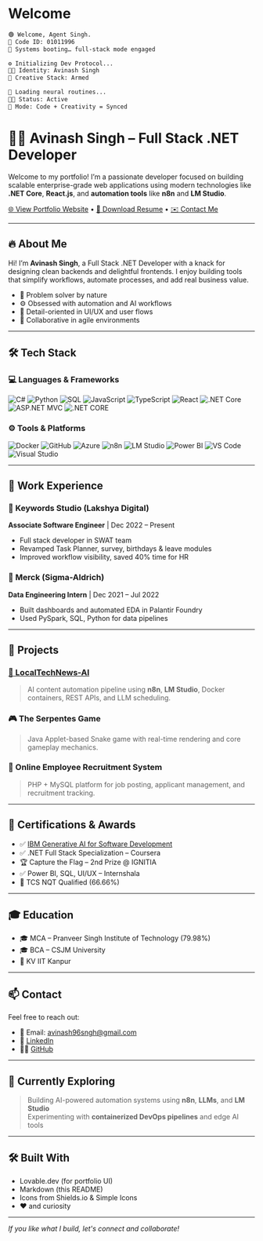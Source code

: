# Welcome 

```bash
🟢 Welcome, Agent Singh.
🔐 Code ID: 01011996
🧠 Systems booting… full-stack mode engaged

⚙️ Initializing Dev Protocol...
👨‍💻 Identity: Avinash Singh
🎨 Creative Stack: Armed

🧬 Loading neural routines...
🧑‍💻 Status: Active
🚀 Mode: Code + Creativity = Synced
```


# 👨‍💻 Avinash Singh – Full Stack .NET Developer

Welcome to my portfolio! I’m a passionate developer focused on building scalable enterprise-grade web applications using modern technologies like **.NET Core**, **React.js**, and **automation tools** like **n8n** and **LM Studio**.

[🌐 View Portfolio Website](https://your-portfolio-link.com) • [📄 Download Resume](https://github.com/user-attachments/files/20639351/Avinash_Singh_Resume.pdf) • [✉️ Contact Me](mailto:avinash96sngh@gmail.com)

---



## 🔥 About Me

Hi! I’m **Avinash Singh**, a Full Stack .NET Developer with a knack for designing clean backends and delightful frontends. I enjoy building tools that simplify workflows, automate processes, and add real business value.

- 🧠 Problem solver by nature
- ⚙️ Obsessed with automation and AI workflows
- 🎨 Detail-oriented in UI/UX and user flows
- 🤝 Collaborative in agile environments

---

## 🛠 Tech Stack

### 💻 Languages & Frameworks
![C#](https://img.shields.io/badge/C%23-%23239120?style=flat&logo=c-sharp&logoColor=white)
![Python](https://img.shields.io/badge/Python-%2314354C?style=flat&logo=python&logoColor=white)
![SQL](https://img.shields.io/badge/SQL-%2300f?style=flat&logo=postgresql&logoColor=white)
![JavaScript](https://img.shields.io/badge/JavaScript-%23F7DF1E?style=flat&logo=javascript&logoColor=black)
![TypeScript](https://img.shields.io/badge/TypeScript-%23007ACC?style=flat&logo=typescript&logoColor=white)
![React](https://img.shields.io/badge/React-%2361DAFB?style=flat&logo=react&logoColor=black)
![.NET Core](https://img.shields.io/badge/.NET-%23512BD4?style=flat&logo=dotnet&logoColor=white)
![ASP.NET MVC](https://img.shields.io/badge/ASP.NET_MVC-%234B0082?style=flat)
![.NET CORE](https://img.shields.io/badge/.NETCORE-%234B0082?style=flat)

### ⚙️ Tools & Platforms
![Docker](https://img.shields.io/badge/Docker-%232496ED?style=flat&logo=docker&logoColor=white)
![GitHub](https://img.shields.io/badge/GitHub-%23181717?style=flat&logo=github)
![Azure](https://img.shields.io/badge/Microsoft_Azure-%230072C6?style=flat&logo=microsoftazure&logoColor=white)
![n8n](https://img.shields.io/badge/n8n-Automation-orange?style=flat)
![LM Studio](https://img.shields.io/badge/LM_Studio-Local_LLMs-blue?style=flat)
![Power BI](https://img.shields.io/badge/Power_BI-F2C811?style=flat&logo=powerbi)
![VS Code](https://img.shields.io/badge/VS_Code-%23007ACC?style=flat&logo=visualstudiocode)
![Visual Studio](https://img.shields.io/badge/Visual_Studio-5C2D91?style=flat&logo=visualstudio&logoColor=white)

---

## 💼 Work Experience

### 📍 Keywords Studio (Lakshya Digital)
**Associate Software Engineer** | Dec 2022 – Present  
- Full stack developer in SWAT team
- Revamped Task Planner, survey, birthdays & leave modules
- Improved workflow visibility, saved 40% time for HR

### 📍 Merck (Sigma-Aldrich)
**Data Engineering Intern** | Dec 2021 – Jul 2022  
- Built dashboards and automated EDA in Palantir Foundry
- Used PySpark, SQL, Python for data pipelines

---

## 🚀 Projects

### [🔗 LocalTechNews-AI](https://github.com/yourusername/LocalTechNews-AI)
> AI content automation pipeline using **n8n**, **LM Studio**, Docker containers, REST APIs, and LLM scheduling.

### 🎮 The Serpentes Game
> Java Applet-based Snake game with real-time rendering and core gameplay mechanics.

### 👥 Online Employee Recruitment System
> PHP + MySQL platform for job posting, applicant management, and recruitment tracking.

---

## 📜 Certifications & Awards

- ✅ [IBM Generative AI for Software Development](https://www.coursera.org/account/accomplishments/verify/A7HLA7ZMQAPX)
- ✅ .NET Full Stack Specialization – Coursera
- 🏆 Capture the Flag – 2nd Prize @ IGNITIA
- ✅ Power BI, SQL, UI/UX – Internshala
- 🏅 TCS NQT Qualified (66.66%)

---

## 🎓 Education

- 🎓 MCA – Pranveer Singh Institute of Technology (79.98%)
- 🎓 BCA – CSJM University
- 🏫 KV IIT Kanpur

---

## 📫 Contact

Feel free to reach out:

- 📧 Email: [avinash96sngh@gmail.com](mailto:avinash96sngh@gmail.com)
- 💼 [LinkedIn](https://www.linkedin.com/in/avinash-singh-002b0a12)
- 🧑‍💻 [GitHub](https://github.com/yourusername)

---

## 🧠 Currently Exploring

> Building AI-powered automation systems using **n8n**, **LLMs**, and **LM Studio**  
> Experimenting with **containerized DevOps pipelines** and edge AI tools

---

## 🛠 Built With

- Lovable.dev (for portfolio UI)
- Markdown (this README)
- Icons from Shields.io & Simple Icons
- ❤️ and curiosity

---

_If you like what I build, let's connect and collaborate!_

